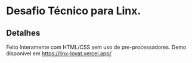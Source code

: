 # Desafio Técnico para Linx.

## Detalhes 
Feito Interamente com HTML/CSS sem uso de pre-processadores. 
Demo disponível em https://linx-lovat.vercel.app/


